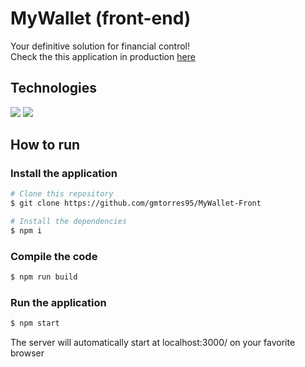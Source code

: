 # MyWallet (front-end)

Your definitive solution for financial control!\
Check the this application in production [here](https://my-wallet-front-lac.vercel.app)

## Technologies

<div styles="display: flex">
  <img src="https://img.shields.io/badge/JavaScript-F7DF1E?style=for-the-badge&logo=javascript&logoColor=black" />
  <img src="https://img.shields.io/badge/React-20232A?style=for-the-badge&logo=react&logoColor=61DAFB" />
</div>

## How to run

### Install the application

```bash
# Clone this repository
$ git clone https://github.com/gmtorres95/MyWallet-Front

# Install the dependencies
$ npm i
```

### Compile the code

```bash
$ npm run build
```

### Run the application

```bash
$ npm start
```

The server will automatically start at localhost:3000/ on your favorite browser
